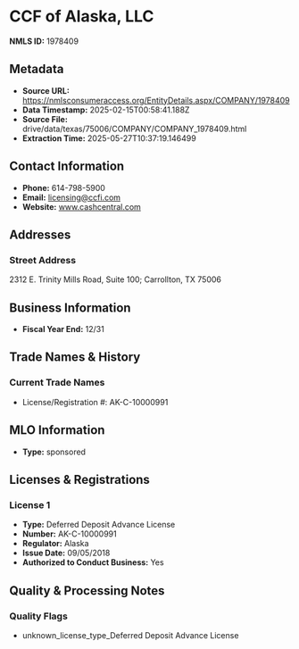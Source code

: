 # CCF of Alaska, LLC

**NMLS ID:** 1978409

## Metadata
- **Source URL:** https://nmlsconsumeraccess.org/EntityDetails.aspx/COMPANY/1978409
- **Data Timestamp:** 2025-02-15T00:58:41.188Z
- **Source File:** drive/data/texas/75006/COMPANY/COMPANY_1978409.html
- **Extraction Time:** 2025-05-27T10:37:19.146499

## Contact Information
- **Phone:** 614-798-5900
- **Email:** licensing@ccfi.com
- **Website:** www.cashcentral.com

## Addresses
### Street Address
2312 E. Trinity Mills Road, Suite 100; Carrollton, TX 75006

## Business Information
- **Fiscal Year End:** 12/31

## Trade Names & History
### Current Trade Names
- License/Registration #: AK-C-10000991

## MLO Information
- **Type:** sponsored

## Licenses & Registrations

### License 1
- **Type:** Deferred Deposit Advance License
- **Number:** AK-C-10000991
- **Regulator:** Alaska
- **Issue Date:** 09/05/2018
- **Authorized to Conduct Business:** Yes

## Quality & Processing Notes
### Quality Flags
- unknown_license_type_Deferred Deposit Advance License
